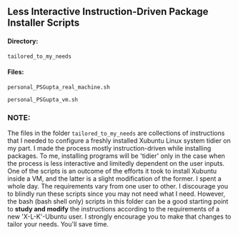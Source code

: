 ## Less Interactive Instruction-Driven Package Installer Scripts

#### Directory:

`tailored_to_my_needs`

#### Files:

`personal_PSGupta_real_machine.sh`

`personal_PSGupta_vm.sh`

### NOTE:

The files in the folder `tailored_to_my_needs` are collections of instructions that I needed to configure a freshly installed Xubuntu Linux system tidier on my part. I made the process mostly instruction-driven while installing packages. To me, installing programs will be 'tidier' only in the case when the process is less interactive and limitedly dependent on the user inputs. One of the scripts is an outcome of the efforts it took to install Xubuntu inside a VM, and the latter is a slight modification of the former. I spent a whole day. The requirements vary from one user to other. I discourage you to blindly run these scripts since you may not need what I need. However, the bash (bash shell only) scripts in this folder can be a good starting point to **study and modify** the instructions according to the requirements of a new 'X-L-K'-Ubuntu user. I strongly encourage you to make that changes to tailor your needs. You'll save time.
